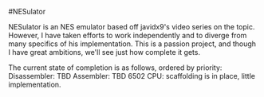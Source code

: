 #NESulator

NESulator is an NES emulator based off javidx9's video series on the topic. However, I have taken efforts to work independently and to diverge from many specifics of his implementation. This is a passion project, and though I have great ambitions, we'll see just how complete it gets.

The current state of completion is as follows, ordered by priority:
Disassembler: TBD
Assembler: TBD
6502 CPU: scaffolding is in place, little implementation.
